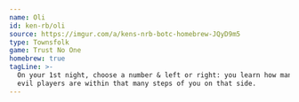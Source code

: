 ```yaml
---
name: Oli
id: ken-rb/oli
source: https://imgur.com/a/kens-nrb-botc-homebrew-JQyD9m5
type: Townsfolk
game: Trust No One
homebrew: true
tagLine: >-
  On your 1st night, choose a number & left or right: you learn how many
  evil players are within that many steps of you on that side.
---
```

